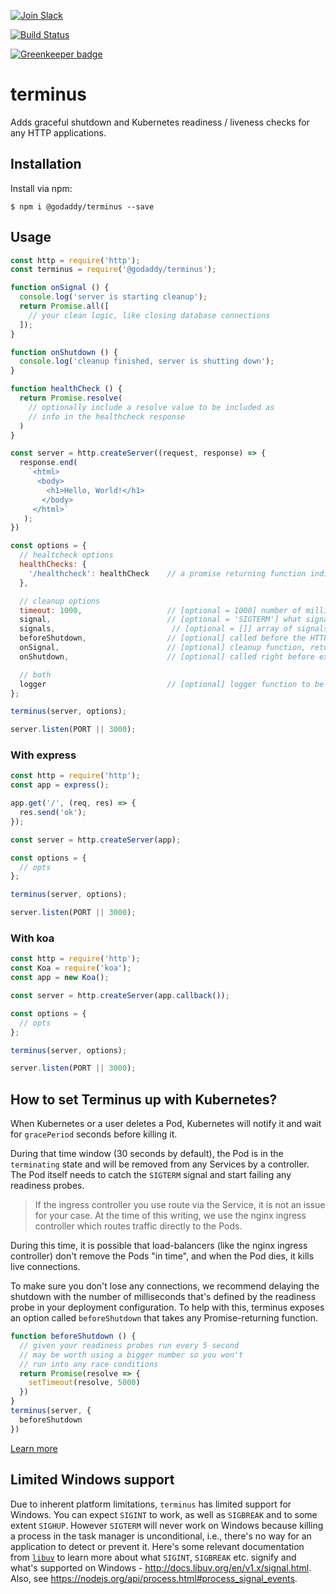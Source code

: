 
[![Join Slack](https://img.shields.io/badge/Join%20us%20on-Slack-e01563.svg)](https://godaddy-oss-slack.herokuapp.com/)

[![Build Status](https://travis-ci.org/godaddy/terminus.svg?branch=master)](https://travis-ci.org/godaddy/terminus)

[![Greenkeeper badge](https://badges.greenkeeper.io/godaddy/terminus.svg)](https://greenkeeper.io/)

# terminus

Adds graceful shutdown and Kubernetes readiness / liveness checks for any HTTP applications.

## Installation

Install via npm:

```console
$ npm i @godaddy/terminus --save
```

## Usage

```javascript
const http = require('http');
const terminus = require('@godaddy/terminus');

function onSignal () {
  console.log('server is starting cleanup');
  return Promise.all([
    // your clean logic, like closing database connections
  ]);
}

function onShutdown () {
  console.log('cleanup finished, server is shutting down');
}

function healthCheck () {
  return Promise.resolve(
    // optionally include a resolve value to be included as
    // info in the healthcheck response
  )
}

const server = http.createServer((request, response) => {
  response.end(
    `<html>
      <body>
        <h1>Hello, World!</h1>
       </body>
     </html>`
   );
})

const options = {
  // healtcheck options
  healthChecks: {
    '/healthcheck': healthCheck    // a promise returning function indicating service health
  },

  // cleanup options
  timeout: 1000,                   // [optional = 1000] number of milliseconds before forcefull exiting
  signal,                          // [optional = 'SIGTERM'] what signal to listen for relative to shutdown
  signals,                          // [optional = []] array of signals to listen for relative to shutdown
  beforeShutdown,                  // [optional] called before the HTTP server starts its shutdown
  onSignal,                        // [optional] cleanup function, returning a promise (used to be onSigterm)
  onShutdown,                      // [optional] called right before exiting

  // both
  logger                           // [optional] logger function to be called with errors
};

terminus(server, options);

server.listen(PORT || 3000);
```

### With express

```javascript
const http = require('http');
const app = express();

app.get('/', (req, res) => {
  res.send('ok');
});

const server = http.createServer(app);

const options = {
  // opts
};

terminus(server, options);

server.listen(PORT || 3000);
```

### With koa

```javascript
const http = require('http');
const Koa = require('koa');
const app = new Koa();

const server = http.createServer(app.callback());

const options = {
  // opts
};

terminus(server, options);

server.listen(PORT || 3000);
```

## How to set Terminus up with Kubernetes?

When Kubernetes or a user deletes a Pod, Kubernetes will notify it and wait for `gracePeriod` seconds before killing it.

During that time window (30 seconds by default), the Pod is in the `terminating` state and will be removed from any Services by a controller. The Pod itself needs to catch the `SIGTERM` signal and start failing any readiness probes.

> If the ingress controller you use route via the Service, it is not an issue for your case. At the time of this writing, we use the nginx ingress controller which routes traffic directly to the Pods.

During this time, it is possible that load-balancers (like the nginx ingress controller) don't remove the Pods "in time", and when the Pod dies, it kills live connections.

To make sure you don't lose any connections, we recommend delaying the shutdown with the number of milliseconds that's defined by the readiness probe in your deployment configuration. To help with this, terminus exposes an option called `beforeShutdown` that takes any Promise-returning function.

```javascript
function beforeShutdown () {
  // given your readiness probes run every 5 second
  // may be worth using a bigger number so you won't
  // run into any race conditions
  return Promise(resolve => {
    setTimeout(resolve, 5000)
  })
}
terminus(server, {
  beforeShutdown
})
```

[Learn more](https://github.com/kubernetes/contrib/issues/1140#issuecomment-231641402)

## Limited Windows support

Due to inherent platform limitations, `terminus` has limited support for Windows.
You can expect `SIGINT` to work, as well as `SIGBREAK` and to some extent `SIGHUP`.
However `SIGTERM` will never work on Windows because killing a process in the task manager is unconditional, i.e., there's no way for an application to detect or prevent it.
Here's some relevant documentation from [`libuv`](https://github.com/libuv/libuv) to learn more about what `SIGINT`, `SIGBREAK` etc. signify and what's supported on Windows - http://docs.libuv.org/en/v1.x/signal.html.
Also, see https://nodejs.org/api/process.html#process_signal_events.
